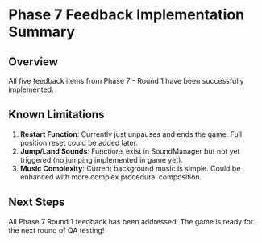# Phase 7 Feedback Implementation Summary

## Overview

All five feedback items from Phase 7 - Round 1 have been successfully implemented.

## Known Limitations

1. **Restart Function**: Currently just unpauses and ends the game. Full position reset could be added later.
2. **Jump/Land Sounds**: Functions exist in SoundManager but not yet triggered (no jumping implemented in game yet).
3. **Music Complexity**: Current background music is simple. Could be enhanced with more complex procedural composition.

## Next Steps

All Phase 7 Round 1 feedback has been addressed. The game is ready for the next round of QA testing!
